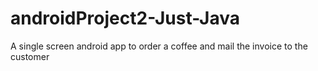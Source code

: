 # androidProject2-Just-Java
A single screen android app to order a coffee  and mail the invoice to the customer
